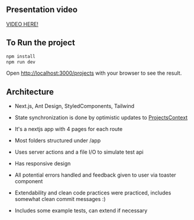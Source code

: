 ## Presentation video

[VIDEO HERE!](https://www.loom.com/share/1ced7ed1e5db4957b36e9acfbb9a91f0?sid=af8a030b-7f40-4276-9ff7-7d495e1c0ea0)

## To Run the project

```bash
npm install
npm run dev
```

Open [http://localhost:3000/projects](http://localhost:3000/projects) with your browser to see the result.

## Architecture

- Next.js, Ant Design, StyledComponents, Tailwind

- State synchronization is done by optimistic updates to [ProjectsContext](https://github.com/Mustafa-Serhat-Uslu/project-lister/blob/c86aa7c0bc1c354477e3884a55998c961629371b/app/_contexts/ProjectsContext/ProjectsContext.tsx)

- It's a nextjs app with 4 pages for each route

- Most folders structured under /app

- Uses server actions and a file I/O to simulate test api

- Has responsive design

- All potential errors handled and feedback given to user via toaster component

- Extendability and clean code practices were practiced, includes somewhat clean commit messages :)

- Includes some example tests, can extend if necessary
